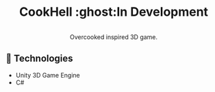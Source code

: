 <h1 align="center"> CookHell :ghost:In Development</h1>
<a href=""><img src="./Assets/img/game-img.png" alt="" /></a>
<p align="center"> Overcooked inspired 3D game.</p> 

<h2>🚀 Technologies</h2>
<ul>
<li>
Unity 3D Game Engine
</li>	
<li>
C#
</li>	
<u>
